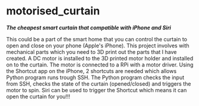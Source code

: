 # motorised_curtain
***The cheapest smart curtain that compatible with iPhone and Siri***

This could be a part of the smart home that you can control the curtain to open and close on your phone (Apple's iPhone). 
This project involves with mechanical parts which you need to 3D print out the parts that I have created.
A DC motor is installed to the 3D printed motor holder and installed on to the curtain.
The motor is connected to a RPi with a motor driver. 
Using the Shortcut app on the iPhone, 2 shortcuts are needed which allows Python program runs trough SSH. The Python program checks the input from SSH, checks the state of the curtain (opened/closed) and triggers the motor to spin. 
Siri can be used to trigger the Shortcut which means it can open the curtain for you!!!
